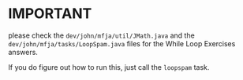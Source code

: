 # IMPORTANT
please check the `dev/john/mfja/util/JMath.java` and the `dev/john/mfja/tasks/LoopSpam.java` files for the While Loop Exercises answers.

If you do figure out how to run this, just call the `loopspam` task.
